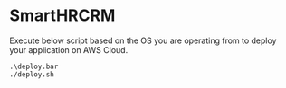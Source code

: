 # SmartHRCRM

Execute below script based on the OS you are operating from to deploy your application on AWS Cloud.

```
.\deploy.bar
./deploy.sh
```
